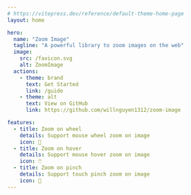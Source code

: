 ```yaml
---
# https://vitepress.dev/reference/default-theme-home-page
layout: home

hero:
  name: "Zoom Image"
  tagline: "A powerful library to zoom images on the web"
  image:
    src: /favicon.svg
    alt: ZoomImage
  actions:
    - theme: brand
      text: Get Started
      link: /guide
    - theme: alt
      text: View on GitHub
      link: https://github.com/willnguyen1312/zoom-image

features:
  - title: Zoom on wheel
    details: Support mouse wheel zoom on image
    icon: 🛞
  - title: Zoom on hover
    details: Support mouse hover zoom on image
    icon: 🖱️
  - title: Zoom on pinch
    details: Support touch pinch zoom on image
    icon: 🤏
---
```


<script setup>
import HomeGif from './components/HomeGif.vue'
import Footer from './components/Footer.vue'
</script>

<HomeGif />
<Footer />
